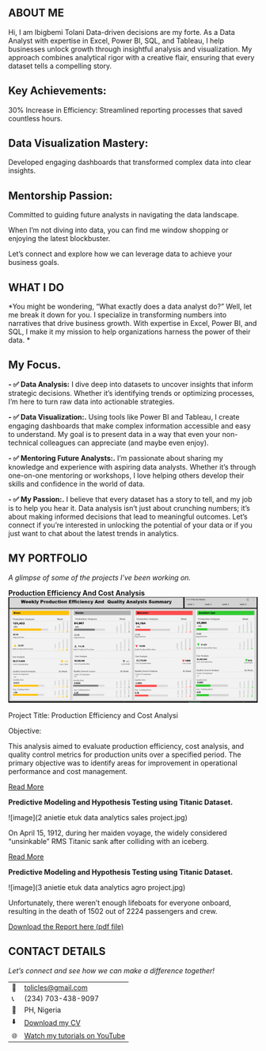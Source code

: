 <!--Section 1: Introduce your self-->
## ABOUT ME

Hi, I  am Ibigbemi  Tolani
Data-driven decisions are my forte. As a Data Analyst with expertise in Excel, Power BI, SQL, and Tableau, I help businesses unlock growth through insightful analysis and visualization. My approach combines analytical rigor with a creative flair, ensuring that every dataset tells a compelling story.

## Key Achievements:
30% Increase in Efficiency: Streamlined reporting processes that saved countless hours.

## Data Visualization Mastery: 
Developed engaging dashboards that transformed complex data into clear insights.

## Mentorship Passion: 
Committed to guiding future analysts in navigating the data landscape.

When I’m not diving into data, you can find me window shopping or enjoying the latest blockbuster. 

Let’s connect and explore how we can leverage data to achieve your business goals.


<!--Mention your top/relevant skills here - core and soft skills-->
## WHAT I DO

*You might be wondering, “What exactly does a data analyst do?” Well, let me break it down for you. I specialize in transforming numbers into narratives that drive business growth. With expertise in Excel, Power BI, and SQL, I make it my mission to help organizations harness the power of their data.
*
## My Focus.
**- ✅ Data Analysis:**
 I dive deep into datasets to uncover insights that inform strategic decisions. Whether it’s identifying trends or optimizing processes, I’m here to turn raw data into actionable strategies.
 

**- ✅ Data Visualization:.**
Using tools like Power BI and Tableau, I create engaging dashboards that make complex information accessible and easy to understand. My goal is to present data in a way that even your non-technical colleagues can appreciate (and maybe even enjoy).


**- ✅ Mentoring Future Analysts:.**
 I’m passionate about sharing my knowledge and experience with aspiring data analysts. Whether it’s through one-on-one mentoring or workshops, I love helping others develop their skills and confidence in the world of data.

**- ✅ My Passion:.**
I believe that every dataset has a story to tell, and my job is to help you hear it. Data analysis isn’t just about crunching numbers; it’s about making informed decisions that lead to meaningful outcomes. Let’s connect if you’re interested in unlocking the potential of your data or if you just want to chat about the latest trends in analytics.


<!--Section 2: List 3-4 key projects-->
## MY PORTFOLIO 

*A glimpse of some of the projects I've been working on.*

**Production Efficiency And Cost Analysis**
![image](rrreerer.png)

Project Title: Production Efficiency and Cost Analysi

Objective:

This analysis aimed to evaluate production efficiency, cost analysis, and quality control metrics for production units over a specified period. The primary objective was to identify areas for improvement in operational performance and cost management.


[Read More](https://www.linkedin.com/pulse/production-efficiency-cost-analysis-tolani-ibigbemi-9mf0f?utm_source=share&utm_medium=member_android&utm_campaign=share_via)

**Predictive Modeling and Hypothesis Testing using Titanic Dataset.**

![image](2 anietie etuk data analytics sales project.jpg)

On April 15, 1912, during her maiden voyage, the widely considered “unsinkable” RMS Titanic sank after colliding with an iceberg. 

[Read More](https://www.linkedin.com/pulse/predictive-modeling-hypothesis-testing-using-titanic-dataset-anietie/)

**Predictive Modeling and Hypothesis Testing using Titanic Dataset.**

![image](3 anietie etuk data analytics agro project.jpg)

Unfortunately, there weren’t enough lifeboats for everyone onboard, resulting in the death of 1502 out of 2224 passengers and crew. 

<a href="17 How to Present Data to Executives by Anietie Etuk.pdf">Download the Report here (pdf file)</a>


## CONTACT DETAILS

*Let’s connect and see how we can make a difference together!*
<table>
  <tbody>
    <tr>
      <td>📧</td>
      <td><a href="tolicles@gmail.com">tolicles@gmail.com</a></td>
    </tr>
    <tr>
      <td>📞</td>
      <td>(234) 703-438-9097</td>
    </tr>
    <tr>
      <td>📍</td>
      <td>PH, Nigeria</td>
    </tr>
    <tr>
      <td>⬇️</td>
      <td><a href="https://etuk123456.github.io/portfolio1/docs/Profile.pdf">Download my CV</a></td>
    </tr>
    <tr>
      <td>🌐</td>
      <td><a href="https://www.linkedin.com/in/christianaibigbemi>The things I do daily on LinkedIn</a></td>
    </tr>
    <tr>
      <td>📺</td>
      <td><a href="https://www.youtube.com/@LearnwithEtuk">Watch my tutorials on YouTube</a></td>
    </tr>
  </tbody>
</table>

   




